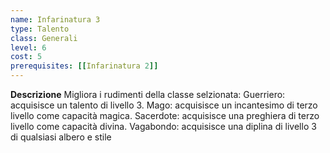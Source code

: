 ```yaml
---
name: Infarinatura 3
type: Talento
class: Generali
level: 6
cost: 5
prerequisites: [[Infarinatura 2]]
---
```


**Descrizione**
Migliora i rudimenti della classe selzionata: Guerriero: acquisisce un talento
di livello 3. Mago: acquisisce un incantesimo di terzo livello come capacità
magica. Sacerdote: acquisisce una preghiera di terzo livello come capacità
divina. Vagabondo: acquisisce una diplina di livello 3 di qualsiasi albero e
stile
